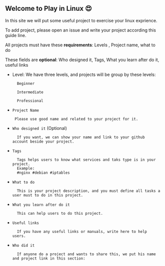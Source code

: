 ## Welcome to Play in Linux :heart_eyes:

In this site we will put some useful project to exercise your linux exprience.

To add project, please open an issue and write your project according this guide line.

All projects must have these **requirements**:
Levels , Project name, what to do

These fields are **optional**:
Who designed it, Tags, What you learn after do it, useful links

* Level:
    We have three levels, and projects will be group by these levels:

        Beginner

        Intermediate

        Professional

* `Project Name`

       Please use good name and related to your project for it.

* `Who designed it` (Optional)

        If you want, we can show your name and link to your github account beside your project.

* `Tags`

        Tags helps users to know what services and taks type is in your project.
        Example:
        #nginx #debian #iptables

* `What to do`

        This is your project description, and you must define all tasks a user must to do in this project.

* `What you learn after do it`

        This can help users to do this project.

* `Useful links`

        If you have any useful links or manuals, write here to help users.

* `Who did it`

        If anyone do a project and wants to share this, we put his name and project link in this section:

